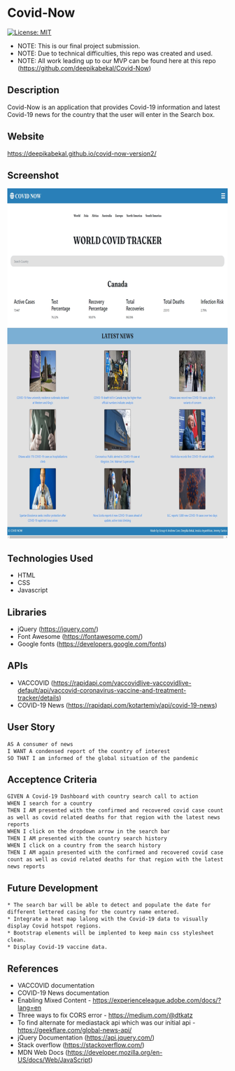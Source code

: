# Covid-Now

[![License: MIT](https://img.shields.io/badge/License-MIT-yellow.svg)](https://opensource.org/licenses/MIT)

* NOTE: This is our final project submission.
* NOTE:  Due to technical difficulties,  this repo was created and used.
* NOTE:  All work leading up to our MVP can be found here at this repo (https://github.com/deepikabekal/Covid-Now)

## Description
Covid-Now is an application that provides Covid-19 information and latest Covid-19 news for the country that the user will enter in the Search box.

## Website
 https://deepikabekal.github.io/covid-now-version2/

## Screenshot
<img src="assets/images/screenshot.jpg" width=800px height = 800px>

## Technologies Used
* HTML
* CSS
* Javascript

## Libraries
* jQuery (https://jquery.com/)
* Font Awesome (https://fontawesome.com/)
* Google fonts (https://developers.google.com/fonts)

## APIs
* VACCOVID (https://rapidapi.com/vaccovidlive-vaccovidlive-default/api/vaccovid-coronavirus-vaccine-and-treatment-tracker/details)
* COVID-19 News (https://rapidapi.com/kotartemiy/api/covid-19-news)


## User Story
```
AS A consumer of news
I WANT A condensed report of the country of interest 
SO THAT I am informed of the global situation of the pandemic
```
## Acceptence Criteria
```
GIVEN A Covid-19 Dashboard with country search call to action
WHEN I search for a country
THEN I AM presented with the confirmed and recovered covid case count as well as covid related deaths for that region with the latest news reports
WHEN I click on the dropdown arrow in the search bar
THEN I AM presented with the country search history
WHEN I click on a country from the search history
THEN I AM again presented with the confirmed and recovered covid case count as well as covid related deaths for that region with the latest news reports
```
## Future Development
```
* The search bar will be able to detect and populate the date for different lettered casing for the country name entered.
* Integrate a heat map lalong with the Covid-19 data to visually display Covid hotspot regions.
* Bootstrap elements will be implented to keep main css stylesheet clean.
* Display Covid-19 vaccine data. 
```

## References
* VACCOVID documentation
* COVID-19 News documentation
* Enabling Mixed Content - https://experienceleague.adobe.com/docs/?lang=en
* Three ways to fix CORS error - https://medium.com/@dtkatz
* To find alternate for mediastack api which was our initial api - https://geekflare.com/global-news-api/
* jQuery Documentation (https://api.jquery.com/)
* Stack overflow (https://stackoverflow.com/)
* MDN Web Docs (https://developer.mozilla.org/en-US/docs/Web/JavaScript)



